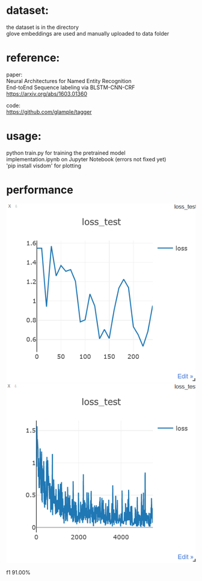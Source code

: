 # dataset:
   the dataset is in the directory<br />
   glove embeddings are used and manually uploaded to data folder


# reference:<br />

   paper:<br />
           Neural Architectures for Named Entity Recognition<br />
           End-toEnd Sequence labeling via BLSTM-CNN-CRF<br />
           https://arxiv.org/abs/1603.01360<br />
           
   code:<br />
           https://github.com/glample/tagger<br />
# usage:
   python train.py for training the pretrained model<br />
   implementation.ipynb on Jupyter Notebook (errors not fixed yet)<br />
   'pip install visdom' for plotting

# performance

   ![alt text](https://github.com/AnnieQurat/pytorch-bert-crf-ner/blob/main/progress-epochs/200%20epochs.png)
   ![alt text](https://github.com/AnnieQurat/pytorch-bert-crf-ner/blob/main/progress-epochs/5000%20epochs.png)
   
   f1 91.00%
